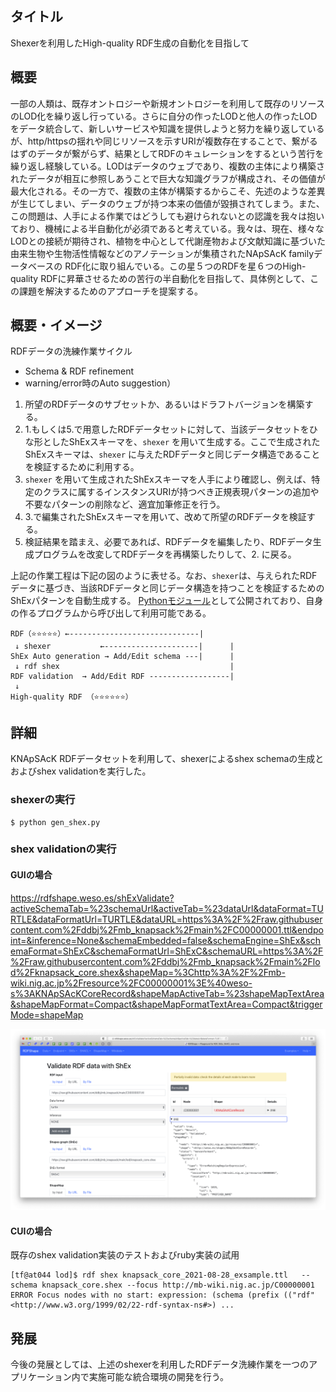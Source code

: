 ## タイトル
Shexerを利用したHigh-quality RDF生成の自動化を目指して

## 概要
一部の人類は、既存オントロジーや新規オントロジーを利用して既存のリソースのLOD化を繰り返し行っている。さらに自分の作ったLODと他人の作ったLODをデータ統合して、新しいサービスや知識を提供しようと努力を繰り返しているが、http/httpsの揺れや同じリソースを示すURIが複数存在することで、繋がるはずのデータが繋がらず、結果としてRDFのキュレーションをするという苦行を繰り返し経験している。LODはデータのウェブであり、複数の主体により構築されたデータが相互に参照しあうことで巨大な知識グラフが構成され、その価値が最大化される。その一方で、複数の主体が構築するからこそ、先述のような差異が生じてしまい、データのウェブが持つ本来の価値が毀損されてしまう。また、この問題は、人手による作業ではどうしても避けられないとの認識を我々は抱いており、機械による半自動化が必須であると考えている。我々は、現在、様々なLODとの接続が期待され、植物を中心として代謝産物および文献知識に基づいた由来生物や生物活性情報などのアノテーションが集積されたNApSAcK familyデータベースの RDF化に取り組んでいる。この星５つのRDFを星６つのHigh-quality RDFに昇華させるための苦行の半自動化を目指して、具体例として、この課題を解決するためのアプローチを提案する。


## 概要・イメージ

RDFデータの洗練作業サイクル

- Schema & RDF refinement
- warning/error時のAuto suggestion） 

1. 所望のRDFデータのサブセットか、あるいはドラフトバージョンを構築する。
2. 1.もしくは5.で用意したRDFデータセットに対して、当該データセットをひな形としたShExスキーマを、`shexer` を用いて生成する。ここで生成されたShExスキーマは、`shexer` に与えたRDFデータと同じデータ構造であることを検証するために利用する。
3. `shexer` を用いて生成されたShExスキーマを人手により確認し、例えば、特定のクラスに属するインスタンスURIが持つべき正規表現パターンの追加や不要なパターンの削除など、適宜加筆修正を行う。
4. 3.で編集されたShExスキーマを用いて、改めて所望のRDFデータを検証する。
5. 検証結果を踏まえ、必要であれば、RDFデータを編集したり、RDFデータ生成プログラムを改変してRDFデータを再構築したりして、2. に戻る。

上記の作業工程は下記の図のように表せる。なお、`shexer`は、与えられたRDFデータに基づき、当該RDFデータと同じデータ構造を持つことを検証するためのShExパターンを自動生成する。
[Pythonモジュール](https://github.com/DaniFdezAlvarez/shexer)として公開されており、自身の作るプログラムから呼び出して利用可能である。


```
RDF（⭐️⭐️⭐️⭐️⭐️）←-----------------------------|
 ↓ shexer           ←---------------------|      |
ShEx Auto generation → Add/Edit schema ---|      | 
 ↓ rdf shex                                      |
RDF validation  → Add/Edit RDF ------------------|
 ↓
High-quality RDF （⭐️⭐️⭐️⭐️⭐️⭐️）
```

## 詳細

KNApSAcK RDFデータセットを利用して、shexerによるshex schemaの生成とおよびshex validationを実行した。

### shexerの実行
```
$ python gen_shex.py
```

### shex validationの実行

#### GUIの場合
https://rdfshape.weso.es/shExValidate?activeSchemaTab=%23schemaUrl&activeTab=%23dataUrl&dataFormat=TURTLE&dataFormatUrl=TURTLE&dataURL=https%3A%2F%2Fraw.githubusercontent.com%2Fddbj%2Fmb_knapsack%2Fmain%2FC00000001.ttl&endpoint=&inference=None&schemaEmbedded=false&schemaEngine=ShEx&schemaFormat=ShExC&schemaFormatUrl=ShExC&schemaURL=https%3A%2F%2Fraw.githubusercontent.com%2Fddbj%2Fmb_knapsack%2Fmain%2Flod%2Fknapsack_core.shex&shapeMap=%3Chttp%3A%2F%2Fmb-wiki.nig.ac.jp%2Fresource%2FC00000001%3E%40weso-s%3AKNApSAcKCoreRecord&shapeMapActiveTab=%23shapeMapTextArea&shapeMapFormat=Compact&shapeMapFormatTextArea=Compact&triggerMode=shapeMap

![Validate-RDF-data-with-ShEx](Validate-RDF-data-with-ShEx.png)


#### CUIの場合

既存のshex validation実装のテストおよびruby実装の試用

```
[tf@at044 lod]$ rdf shex knapsack_core_2021-08-28_exsample.ttl   --schema knapsack_core.shex --focus http://mb-wiki.nig.ac.jp/C00000001
ERROR Focus nodes with no start: expression: (schema (prefix (("rdf" <http://www.w3.org/1999/02/22-rdf-syntax-ns#>) ...
```

## 発展
今後の発展としては、上述のshexerを利用したRDFデータ洗練作業を一つのアプリケーション内で実施可能な統合環境の開発を行う。
